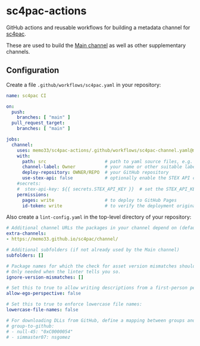 # sc4pac-actions

GitHub actions and reusable workflows for building a metadata channel for [sc4pac](https://github.com/memo33/sc4pac-tools).

These are used to build the [Main channel](https://github.com/memo33/sc4pac) as well as other supplementary channels.

## Configuration

Create a file `.github/workflows/sc4pac.yaml` in your repository:
```yaml
name: sc4pac CI

on:
  push:
    branches: [ "main" ]
  pull_request_target:
    branches: [ "main" ]

jobs:
  channel:
    uses: memo33/sc4pac-actions/.github/workflows/sc4pac-channel.yaml@main
    with:
      path: src                      # path to yaml source files, e.g. src/yaml
      channel-label: Owner           # your name or other suitable label
      deploy-repository: OWNER/REPO  # your GitHub repository
      use-stex-api: false            # optionally enable the STEX API calls if you have a private key
    #secrets:
    #  stex-api-key: ${{ secrets.STEX_API_KEY }}  # set the STEX_API_KEY under: Settings > Secrets and variables > Actions > Repository secrets
    permissions:
      pages: write                   # to deploy to GitHub Pages
      id-token: write                # to verify the deployment originates from an appropriate source
```

Also create a `lint-config.yaml` in the top-level directory of your repository:
```yaml
# Additional channel URLs the packages in your channel depend on (default: [])
extra-channels:
- https://memo33.github.io/sc4pac/channel/

# Additional subfolders (if not already used by the Main channel)
subfolders: []

# Package names for which the check for asset version mismatches should be skipped.
# Only needed when the linter tells you so.
ignore-version-mismatches: []

# Set this to true to allow writing descriptions from a first-person perspective.
allow-ego-perspective: false

# Set this to true to enforce lowercase file names:
lowercase-file-names: false

# For downloading DLLs from GitHub, define a mapping between groups and GH accounts.
# group-to-github:
# - null-45: "0xC0000054"
# - simmaster07: nsgomez
```
